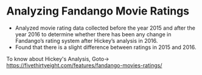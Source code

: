 # Analyzing Fandango Movie Ratings

- Analyzed movie rating data collected before the year 2015 and after the year 2016 to determine whether there has been any change in Fandango’s rating system after Hickey’s analysis in 2016.
- Found that there is a slight difference between ratings in 2015 and 2016.

To know about Hickey's Analysis,
Goto-> https://fivethirtyeight.com/features/fandango-movies-ratings/
